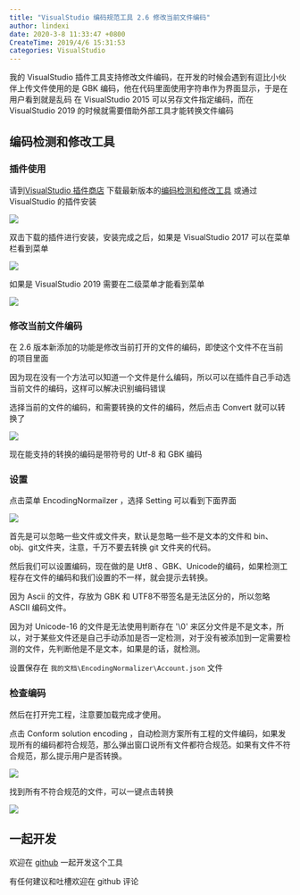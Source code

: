 ```yaml
---
title: "VisualStudio 编码规范工具 2.6 修改当前文件编码"
author: lindexi
date: 2020-3-8 11:33:47 +0800
CreateTime: 2019/4/6 15:31:53
categories: VisualStudio
---
```


我的 VisualStudio 插件工具支持修改文件编码，在开发的时候会遇到有逗比小伙伴上传文件使用的是 GBK 编码，他在代码里面使用字符串作为界面显示，于是在用户看到就是乱码
在 VisualStudio 2015 可以另存文件指定编码，而在 VisualStudio 2019 的时候就需要借助外部工具才能转换文件编码

<!--more-->


<!-- CreateTime:2019/4/6 15:31:53 -->

<!-- csdn -->

## 编码检测和修改工具

### 插件使用

请到[VisualStudio 插件商店](https://marketplace.visualstudio.com/items?itemName=lindexigd.vs-extension-18109) 下载最新版本的[编码检测和修改工具](https://marketplace.visualstudio.com/items?itemName=lindexigd.vs-extension-18109) 或通过 VisualStudio 的插件安装

![](http://image.acmx.xyz/lindexi%2F20194615112829)

<!-- ![](image/VisualStudio 编码规范工具 2.6 修改当前文件编码/VisualStudio 编码规范工具 2.6 修改当前文件编码0.png) -->

双击下载的插件进行安装，安装完成之后，如果是 VisualStudio 2017 可以在菜单栏看到菜单

![](http://image.acmx.xyz/lindexi%2F2019461567484)

如果是 VisualStudio 2019 需要在二级菜单才能看到菜单

<!-- ![](image/VisualStudio 编码规范工具 2.6 修改当前文件编码/VisualStudio 编码规范工具 2.6 修改当前文件编码4.png) -->

![](http://image.acmx.xyz/lindexi%2F201946152150829)

### 修改当前文件编码

在 2.6 版本新添加的功能是修改当前打开的文件的编码，即使这个文件不在当前的项目里面

因为现在没有一个方法可以知道一个文件是什么编码，所以可以在插件自己手动选当前文件的编码，这样可以解决识别编码错误

选择当前的文件的编码，和需要转换的文件的编码，然后点击 Convert 就可以转换了

<!-- ![](image/VisualStudio 编码规范工具 2.6 修改当前文件编码/VisualStudio 编码规范工具 2.6 修改当前文件编码5.png) -->

![](http://image.acmx.xyz/lindexi%2F201946153140370)

现在能支持的转换的编码是带符号的 Utf-8 和 GBK 编码

### 设置

点击菜单 EncodingNormailzer ，选择 Setting 可以看到下面界面

<!-- ![](image/VisualStudio 编码规范工具 2.6 修改当前文件编码/VisualStudio 编码规范工具 2.6 修改当前文件编码1.png) -->

![](http://image.acmx.xyz/lindexi%2F201946151729613)

首先是可以忽略一些文件或文件夹，默认是忽略一些不是文本的文件和 bin、obj、git文件夹，注意，千万不要去转换 git 文件夹的代码。

然后我们可以设置编码，现在做的是 Utf8 、GBK、Unicode的编码，如果检测工程存在文件的编码和我们设置的不一样，就会提示去转换。

因为 Ascii 的文件，存放为 GBK 和 UTF8不带签名是无法区分的，所以忽略 ASCII 编码文件。

因为对 Unicode-16 的文件是无法使用判断存在 '\0' 来区分文件是不是文本，所以，对于某些文件还是自己手动添加是否一定检测，对于没有被添加到一定需要检测的文件，先判断他是不是文本，如果是的话，就检测。

设置保存在 `我的文档\EncodingNormalizer\Account.json` 文件

### 检查编码

然后在打开完工程，注意要加载完成才使用。

点击 Conform solution encoding ，自动检测方案所有工程的文件编码，如果发现所有的编码都符合规范，那么弹出窗口说所有文件都符合规范。如果有文件不符合规范，那么提示用户是否转换。

<!-- ![](image/VisualStudio 编码规范工具 2.6 修改当前文件编码/VisualStudio 编码规范工具 2.6 修改当前文件编码2.png) -->

![](http://image.acmx.xyz/lindexi%2F201946151823827)

找到所有不符合规范的文件，可以一键点击转换

![](http://image.acmx.xyz/lindexi%2F20194615184676)

<!-- ![](image/VisualStudio 编码规范工具 2.6 修改当前文件编码/VisualStudio 编码规范工具 2.6 修改当前文件编码3.png) -->

## 一起开发

欢迎在 [github](https://github.com/dotnet-campus/EncodingNormalior) 一起开发这个工具

有任何建议和吐槽欢迎在 github 评论

